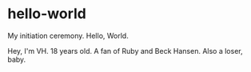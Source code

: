 # hello-world
My initiation ceremony. Hello, World.

Hey, I'm VH. 18 years old. A fan of Ruby and Beck Hansen. Also a loser, baby.
